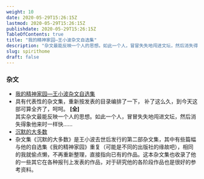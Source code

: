 ```yaml
---
weight: 10
date: 2020-05-29T15:26:15Z
lastmod: 2020-05-29T15:26:15Z
publishdate: 2020-05-29T15:26:15Z
TableOfContents: true
title: "我的精神家园—王小波杂文自选集"
description: "杂文最能反映一个人的思想。如此一个人，冒冒失失地闯进文坛，然后消失得象他来时一样快……"
slug: spirithome
draft: false
---
```

### 杂文

*   [我的精神家园—王小波杂文自选集](/scribble/spirithome/)
*   具有代表性的杂文集，重新按发表的目录编排了一下， 补了这么久，到今天这部可算全齐了，呵呵。 **\[全\]**  
    其实杂文最能反映一个人的思想。如此一个人，冒冒失失地闯进文坛，然后消失得象他来时一样快……
*   [沉默的大多数](/scribble/keepsilent/)
*   杂文集《沉默的大多数》是王小波去世后发行的第二部杂文集，其中有些篇幅与他的自选集《我的精神家园》重复（可能是不同的出版社的缘故吧），相同的我就偷点懒，不再重新整理，直接指向已有的作品。这本杂文集也收录了他的一些其它在各种报刊上发表的作品，对于研究他的各阶段作品也是很好的参考资料。